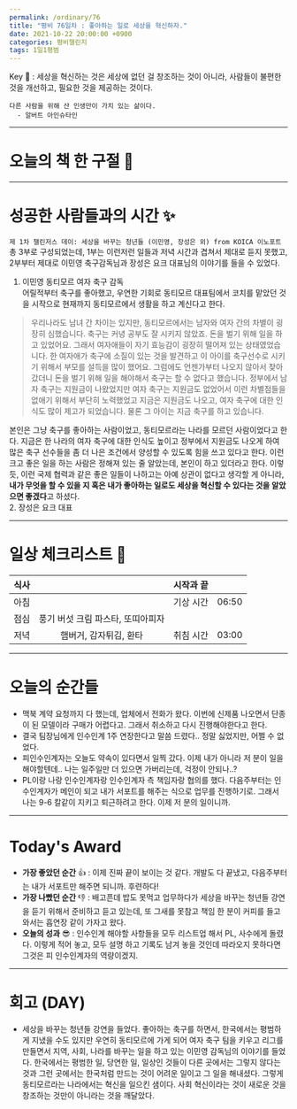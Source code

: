 ```yaml
---
permalink: /ordinary/76
title: "평비 76일차 : 좋아하는 일로 세상을 혁신하자."
date: 2021-10-22 20:00:00 +0900
categories: 평비챌린지
tags: 1일1평범
---  
```

Key 🔑 : 세상을 혁신하는 것은 세상에 없던 걸 창조하는 것이 아니라, 사람들이 불편한 것을 개선하고, 필요한 것을 제공하는 것이다.
```
다른 사람을 위해 산 인생만이 가치 있는 삶이다.
  - 알버트 아인슈타인
```

---
# 오늘의 책 한 구절 📕


---
# 성공한 사람들과의 시간 ✨
`제 1차 챌린저스 데이: 세상을 바꾸는 청년들 (이민영, 장성은 외) from KOICA 이노포트`  
총 3부로 구성되었는데, 1부는 이런저런 일들과 저녁 시간과 겹쳐서 제대로 듣지 못했고, 2부부터 제대로 이민영 축구감독님과 장성은 요크 대표님의 이야기를 들을 수 있었다.  
1. 이민영 동티모르 여자 축구 감독  
어릴적부터 축구를 좋아했고, 우연한 기회로 동티모르 대표팀에서 코치를 맡았던 것을 시작으로 현재까지 동티모르에서 생활을 하고 계신다고 한다.  
> 우리나라도 남녀 간 차이는 있지만, 동티모르에서는 남자와 여자 간의 차별이 굉장히 심했습니다. 축구는 커녕 공부도 잘 시키지 않았죠. 돈을 벌기 위해 일을 하고 있었어요. 그래서 여자애들이 자기 효능감이 굉장히 떨어져 있는 상태였었습니다. 한 여자애가 축구에 소질이 있는 것을 발견하고 이 아이를 축구선수로 시키기 위해서 부모를 설득을 많이 했어요. 그럼에도 언젠가부터 나오지 않아서 찾아갔더니 돈을 벌기 위해 일을 해야해서 축구는 할 수 없다고 했습니다. 정부에서 남자 축구는 지원금이 나왔었지만 여자 축구는 지원금도 없었어서 이런 차별점들을 없애기 위해서 부단히 노력했었고 지금은 지원금도 나오고, 여자 축구에 대한 인식도 많이 제고가 되었습니다. 물론 그 아이는 지금 축구를 하고 있습니다.  

본인은 그냥 축구를 좋아하는 사람이었고, 동티모르라는 나라를 모르던 사람이었다고 한다. 지금은 한 나라의 여자 축구에 대한 인식도 높이고 정부에서 지원금도 나오게 하여 많은 축구 선수들을 좀 더 나은 조건에서 양성할 수 있도록 힘을 쓰고 있다고 한다. 이런 크고 좋은 일을 하는 사람은 정해져 있는 줄 알았는데, 본인이 하고 있더라고 한다. 이렇듯, 이런 국제 협력과 같은 좋은 일들이 나하고는 아예 상관이 없다고 생각할 게 아니라, **내가 무엇을 할 수 있을 지 혹은 내가 좋아하는 일로도 세상을 혁신할 수 있다는 것을 알았으면 좋겠다**고 하셨다.  
2. 장성은 요크 대표  


---
# 일상 체크리스트 📃

| 식사 |  | 시작과 끝 |  |
|:----:|:----:|:----:|:----:|
| 아침 |  | 기상 시간 | 06:50 |
| 점심 | 풍기 버섯 크림 파스타, 또띠아피자 |  |  |
| 저녁 | 햄버거, 감자튀김, 환타 | 취침 시간 | 03:00 |

---
# 오늘의 순간들
- 맥북 계약 요청까지 다 했는데, 업체에서 전화가 왔다. 이번에 신제품 나오면서 단종이 된 모델이라 구매가 어렵다고. 그래서 취소하고 다시 진행해야한다고 한다.
- 결국 팀장님에게 인수인계 1주 연장한다고 말씀 드렸다.. 정말 싫었지만, 어쩔 수 없었다.
- 피인수인계자는 오늘도 약속이 있다면서 일찍 갔다. 이제 내가 아니라 저 분이 일을 해야할텐데.. 나는 일주일만 더 있으면 가버리는데, 걱정이 안되나..?
- PL이랑 나랑 인수인계자랑 인수인계자 측 책임자랑 협의를 했다. 다음주부터는 인수인계자가 메인이 되고 내가 서포트를 해주는 식으로 업무를 진행하기로. 그래서 나는 9-6 칼같이 지키고 퇴근하려고 한다. 이제 저 분의 일이니까.

---
# Today's Award
- **가장 좋았던 순간** 👍 : 이제 진짜 끝이 보이는 것 같다. 개발도 다 끝냈고, 다음주부터는 내가 서포트만 해주면 되니까. 후련하다!
- **가장 나빴던 순간** 👎 : 배고픈데 밥도 못먹고 업무하다가 세상을 바꾸는 청년들 강연을 듣기 위해서 준비하고 듣고 있는데, 또 그새를 못참고 책임 한 분이 커피를 들고와서는 흡연장 같이 가자고 왔다.
- **오늘의 성과** 😎 : 인수인계 해야할 사항들을 모두 리스트업 해서 PL, 사수에게 돌렸다. 이렇게 적어 놓고, 모두 설명 하고 기록도 남겨 놓을 것인데 따라오지 못하다면 그것은 피 인수인계자의 역량이겠지.

---
# 회고 (DAY)
- 세상을 바꾸는 청년들 강연을 들었다. 좋아하는 축구를 하면서, 한국에서는 평범하게 지냈을 수도 있지만 우연히 동티모르에 가게 되어 여자 축구 팀을 키우고 리그를 만들면서 지역, 사회, 나라를 바꾸는 일을 하고 있는 이민영 감독님의 이야기를 들었다. 한국에서는 평범한 일, 당연한 일, 일상인 것들이 다른 곳에서는 그렇지 않다는 것과 그런 곳에서는 한국처럼 만드는 것이 어려운 일이고 그 일을 해내셨다. 그렇게 동티모르라는 나라에서는 혁신을 일으킨 샘이다. 사회 혁신이라는 것이 새로운 것을 창조하는 것만이 아니라는 것을 깨달았다.